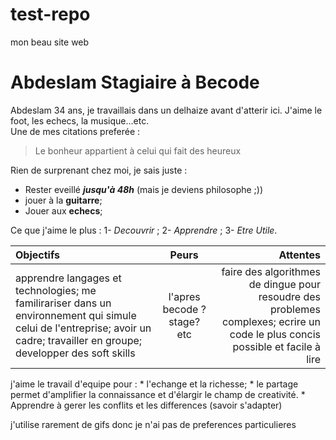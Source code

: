 # test-repo
 mon beau site web

 # Abdeslam Stagiaire à Becode  
Abdeslam 34 ans, je travaillais dans un delhaize avant d'atterir ici. J'aime le foot, les echecs, la musique...etc.  
Une de mes citations preferée : 
>Le bonheur appartient à celui qui fait des heureux 


Rien de surprenant chez moi, je sais juste :
   * Rester eveillé ***jusqu'à 48h*** (mais je deviens philosophe ;))
   * jouer à la **guitarre**;
   * Jouer aux **echecs**;

Ce que j'aime le plus :
    1- _Decouvrir_ ;
    2- _Apprendre_ ;
    3- _Etre Utile_. 




| Objectifs           | Peurs | Attentes |
|:---------           |:-----:| --------:|
| apprendre langages et technologies; me familirariser dans un environnement qui simule celui de l'entreprise; avoir un cadre; travailler en groupe; developper des soft skills | l'apres becode ? stage? etc| faire des algorithmes de dingue pour resoudre des problemes complexes; ecrire un code le plus concis possible et facile à lire |

j'aime le travail d'equipe pour : 
    * l'echange et la richesse; 
    * le partage permet d'amplifier la connaissance et d'élargir le champ de creativité.
    * Apprendre à gerer les conflits et les differences (savoir s'adapter)

j'utilise rarement de gifs donc je n'ai pas de preferences particulieres
